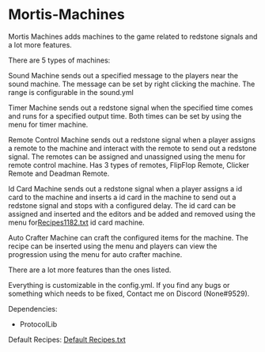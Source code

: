 # Mortis-Machines
Mortis Machines adds machines to the game related to redstone signals and a lot more features.

There are 5 types of machines:

Sound Machine sends out a specified message to the players near the sound machine. The message can be set by right clicking the machine. The range is configurable in the sound.yml

Timer Machine sends out a redstone signal when the specified time comes and runs for a specified output time. Both times can be set by using the menu for timer machine.

Remote Control Machine sends out a redstone signal when a player assigns a remote to the machine and interact with the remote to send out a redstone signal. The remotes can be assigned and unassigned using the menu for remote control machine. Has 3 types of remotes, FlipFlop Remote, Clicker Remote and Deadman Remote.

Id Card Machine sends out a redstone signal when a player assigns a id card to the machine and inserts a id card in the machine to send out a redstone signal and stops with a configured delay. The id card can be assigned and inserted and the editors and be added and removed using the menu for[Recipes1182.txt](https://github.com/None030/Mortis-Machines/files/11940288/Recipes1182.txt)
 id card machine.

Auto Crafter Machine can craft the configured items for the machine. The recipe can be inserted using the menu and players can view the progression using the menu for auto crafter machine.

There are a lot more features than the ones listed.

Everything is customizable in the config.yml. If you find any bugs or something which needs to be fixed, Contact me on Discord (None#9529).

Dependencies:
- ProtocolLib

Default Recipes:
[Default Recipes.txt](https://github.com/None030/Mortis-Machines/files/11940291/Recipes1182.txt)
